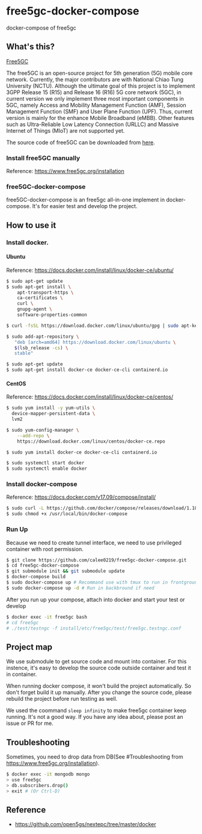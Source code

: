 # free5gc-docker-compose
docker-compose of free5gc

## What's this?

[Free5GC](https://www.free5gc.org/)

The free5GC is an open-source project for 5th generation (5G) mobile core network. Currently, the major contributors are with National Chiao Tung University (NCTU). Although the ultimate goal of this project is to implement 3GPP Release 15 (R15) and Release 16 (R16) 5G core network (5GC), in current version we only implement three most important components in 5GC, namely Access and Mobility Management Function (AMF), Session Management Function (SMF) and User Plane Function (UPF). Thus, current version is mainly for the enhance Mobile Broadband (eMBB). Other features such as Ultra-Reliable Low Latency Connection (URLLC) and Massive Internet of Things (MIoT) are not supported yet.

The source code of free5GC can be downloaded from [here](https://bitbucket.org/nctu_5g/free5gc).

### Install free5GC manually
Reference: https://www.free5gc.org/installation

### free5GC-docker-compose
free5GC-docker-compose is an free5gc all-in-one implement in docker-compose. It's for easier test and develop the project.

## How to use it
### Install docker.

#### Ubuntu
Reference: https://docs.docker.com/install/linux/docker-ce/ubuntu/
```bash
$ sudo apt-get update
$ sudo apt-get install \
    apt-transport-https \
    ca-certificates \
    curl \
    gnupg-agent \
    software-properties-common

$ curl -fsSL https://download.docker.com/linux/ubuntu/gpg | sudo apt-key add -

$ sudo add-apt-repository \
   "deb [arch=amd64] https://download.docker.com/linux/ubuntu \
   $(lsb_release -cs) \
   stable"

$ sudo apt-get update
$ sudo apt-get install docker-ce docker-ce-cli containerd.io
```

#### CentOS
Reference: https://docs.docker.com/install/linux/docker-ce/centos/
```bash
$ sudo yum install -y yum-utils \
  device-mapper-persistent-data \
  lvm2

$ sudo yum-config-manager \
    --add-repo \
    https://download.docker.com/linux/centos/docker-ce.repo

$ sudo yum install docker-ce docker-ce-cli containerd.io

$ sudo systemctl start docker
$ sudo systemctl enable docker
```

### Install docker-compose
Reference: https://docs.docker.com/v17.09/compose/install/
```bash
$ sudo curl -L https://github.com/docker/compose/releases/download/1.18.0/docker-compose-`uname -s`-`uname -m` -o /usr/local/bin/docker-compose
$ sudo chmod +x /usr/local/bin/docker-compose
```

### Run Up
Because we need to create tunnel interface, we need to use privileged container with root permission.
```bash
$ git clone https://github.com/calee0219/free5gc-docker-compose.git
$ cd free5gc-docker-compose
$ git submodule init && git submodule update
$ docker-compose build
$ sudo docker-compose up # Recommand use with tmux to run in frontground
$ sudo docker-compose up -d # Run in backbround if need
```

After you run up your compose, attach into docker and start your test or develop
```bash
$ docker exec -it free5gc bash
# cd free5gc
# ./test/testngc -f install/etc/free5gc/test/free5gc.testngc.conf
```

## Project map
We use submodule to get source code and mount into container. For this instence, it's easy to develop the source code outside container and test it in container.

When running docker compose, it won't build the project automatically. So don't forget build it up manually. After you change the source code, please rebuild the project before run testing as well.

We used the coommand `sleep infinity` to make free5gc container keep running. It's not a good way. If you have any idea about, please post an issue or PR for me.

## Troubleshooting
Sometimes, you need to drop data from DB(See #Troubleshooting from https://www.free5gc.org/installation).
```bash
$ docker exec -it mongodb mongo
> use free5gc
> db.subscribers.drop()
> exit # (Or Ctrl-D)
```

## Reference
- https://github.com/open5gs/nextepc/tree/master/docker

